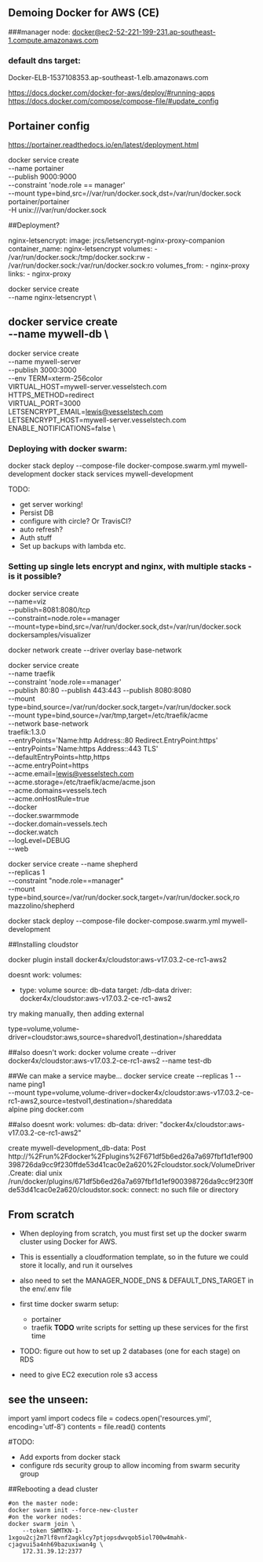 ## Demoing Docker for AWS (CE)


###manager node:
docker@ec2-52-221-199-231.ap-southeast-1.compute.amazonaws.com

### default dns target:
Docker-ELB-1537108353.ap-southeast-1.elb.amazonaws.com

https://docs.docker.com/docker-for-aws/deploy/#running-apps
https://docs.docker.com/compose/compose-file/#update_config

## Portainer config

https://portainer.readthedocs.io/en/latest/deployment.html

docker service create \
    --name portainer \
    --publish 9000:9000 \
    --constraint 'node.role == manager' \
    --mount type=bind,src=//var/run/docker.sock,dst=/var/run/docker.sock \
    portainer/portainer \
    -H unix:///var/run/docker.sock


##Deployment?

nginx-letsencrypt:
  image: jrcs/letsencrypt-nginx-proxy-companion
  container_name: nginx-letsencrypt
  volumes:
      - /var/run/docker.sock:/tmp/docker.sock:rw
      - /var/run/docker.sock:/var/run/docker.sock:ro
  volumes_from:
      - nginx-proxy
  links:
      - nginx-proxy


docker service create \
  --name nginx-letsencrypt \


docker service create \
  --name mywell-db \
  --

docker service create \
  --name mywell-server \
  --publish 3000:3000 \
  --env TERM=xterm-256color \
        VIRTUAL_HOST=mywell-server.vesselstech.com \
        HTTPS_METHOD=redirect \
        VIRTUAL_PORT=3000 \
        LETSENCRYPT_EMAIL=lewis@vesselstech.com \
        LETSENCRYPT_HOST=mywell-server.vesselstech.com \
        ENABLE_NOTIFICATIONS=false \


### Deploying with docker swarm:
docker stack deploy --compose-file docker-compose.swarm.yml mywell-development
docker stack services mywell-development



TODO:
- get server working!
- Persist DB
- configure with circle? Or TravisCI?
- auto refresh?
- Auth stuff
- Set up backups with lambda etc.



### Setting up single lets encrypt and nginx, with multiple stacks - is it possible?
docker service create \
  --name=viz \
  --publish=8081:8080/tcp \
  --constraint=node.role==manager \
  --mount=type=bind,src=/var/run/docker.sock,dst=/var/run/docker.sock \
  dockersamples/visualizer

docker network create --driver overlay base-network

docker service create \
--name traefik \
--constraint 'node.role==manager' \
--publish 80:80 --publish 443:443 --publish 8080:8080 \
--mount type=bind,source=/var/run/docker.sock,target=/var/run/docker.sock \
--mount type=bind,source=/var/tmp,target=/etc/traefik/acme \
--network base-network \
traefik:1.3.0 \
--entryPoints='Name:http Address::80 Redirect.EntryPoint:https' \
--entryPoints='Name:https Address::443 TLS' \
--defaultEntryPoints=http,https \
--acme.entryPoint=https \
--acme.email=lewis@vesselstech.com \
--acme.storage=/etc/traefik/acme/acme.json \
--acme.domains=vessels.tech \
--acme.onHostRule=true \
--docker \
--docker.swarmmode \
--docker.domain=vessels.tech \
--docker.watch \
--logLevel=DEBUG \
--web

docker service create --name shepherd \
  --replicas 1 \
  --constraint "node.role==manager" \
  --mount type=bind,source=/var/run/docker.sock,target=/var/run/docker.sock,ro \
  mazzolino/shepherd


docker stack deploy --compose-file docker-compose.swarm.yml mywell-development



##Installing cloudstor

docker plugin install docker4x/cloudstor:aws-v17.03.2-ce-rc1-aws2


doesnt work:
volumes:
  - type: volume
    source: db-data
    target: /db-data
    driver: docker4x/cloudstor:aws-v17.03.2-ce-rc1-aws2


try making manually, then adding external

type=volume,volume-driver=cloudstor:aws,source=sharedvol1,destination=/shareddata

##also doesn't work:
docker volume create --driver docker4x/cloudstor:aws-v17.03.2-ce-rc1-aws2 --name test-db

##We can make a service maybe...
docker service create --replicas 1 --name ping1 \
  --mount type=volume,volume-driver=docker4x/cloudstor:aws-v17.03.2-ce-rc1-aws2,source=testvol1,destination=/shareddata \
  alpine ping docker.com


##also doesnt work:
volumes:
  db-data:
     driver: "docker4x/cloudstor:aws-v17.03.2-ce-rc1-aws2"

create mywell-development_db-data: Post http://%2Frun%2Fdocker%2Fplugins%2F671df5b6ed26a7a697fbf1d1ef900398726da9cc9f230ffde53d41cac0e2a620%2Fcloudstor.sock/VolumeDriver.Create: dial unix /run/docker/plugins/671df5b6ed26a7a697fbf1d1ef900398726da9cc9f230ffde53d41cac0e2a620/cloudstor.sock: connect: no such file or directory



## From scratch
- When deploying from scratch, you must first set up the docker swarm cluster using Docker for AWS.
- This is essentially a cloudformation template, so in the future we could store it locally, and run it ourselves
- also need to set the MANAGER_NODE_DNS & DEFAULT_DNS_TARGET in the env/.env file

- first time docker swarm setup:
  - portainer
  - traefik
  __TODO__ write scripts for setting up these services for the first time


- TODO: figure out how to set up 2 databases (one for each stage) on RDS
- need to give EC2 execution role s3 access

## see the unseen:

import yaml
import codecs
file = codecs.open('resources.yml', encoding='utf-8')
contents = file.read()
contents

#TODO:
- Add exports from docker stack
- configure rds security group to allow incoming from swarm security group



##Rebooting a dead cluster
```
#on the master node:
docker swarm init --force-new-cluster
#on the worker nodes:
docker swarm join \
    --token SWMTKN-1-1xgou2cj2m7lf8vnf2agklcy7ptjopsdwvqob5iol700w4mahk-cjagvui5a4nh69bazuxiwan4g \
    172.31.39.12:2377

```
